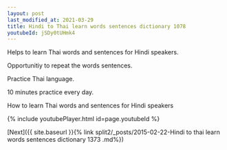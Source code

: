 ```yaml
---
layout: post
last_modified_at: 2021-03-29
title: Hindi to Thai learn words sentences dictionary 1078 
youtubeId: jSDy0tUHmk4
---
```

 
 
Helps to learn Thai words and sentences for Hindi speakers.

Opportunitiy to repeat the words sentences. 

Practice Thai language. 
 
10 minutes practice every day. 
 
How to learn Thai words and sentences for Hindi speakers 
 
{% include youtubePlayer.html id=page.youtubeId %}
 
 
[Next]({{ site.baseurl }}{% link  split2/_posts/2015-02-22-Hindi to thai learn words sentences dictionary 1373 .md%})
 
